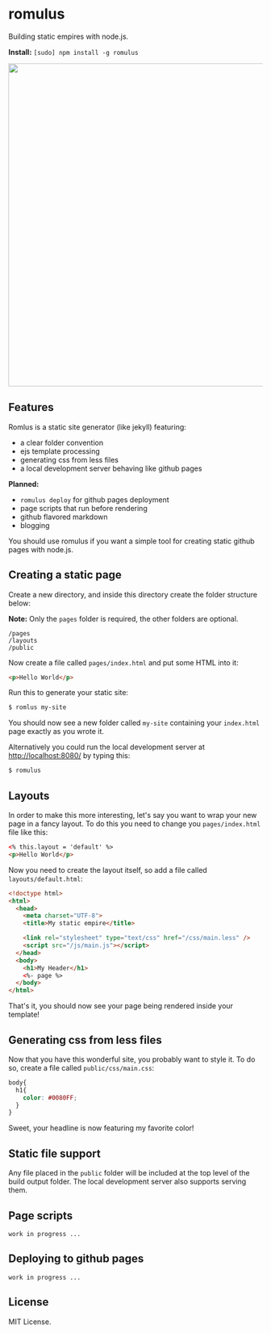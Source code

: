 # romulus

Building static empires with node.js.

**Install:** `[sudo] npm install -g romulus`

<a href="http://en.wikipedia.org/wiki/File:Jean_Auguste_Dominique_Ingres_019.jpg">
  <img width="640" src="./node-romulus/raw/master/romulus-ftw.jpg">
</a>

## Features

Romlus is a static site generator (like jekyll) featuring:

* a clear folder convention
* ejs template processing
* generating css from less files
* a local development server behaving like github pages

**Planned:**

* `romulus deploy` for github pages deployment
* page scripts that run before rendering
* github flavored markdown
* blogging

You should use romulus if you want a simple tool for creating static github
pages with node.js.

## Creating a static page

Create a new directory, and inside this directory create the folder structure below:

**Note:** Only the `pages` folder is required, the other folders are optional.

```
/pages
/layouts
/public
```

Now create a file called `pages/index.html` and put some HTML into it:

```html
<p>Hello World</p>
```

Run this to generate your static site:

```bash
$ romlus my-site
```

You should now see a new folder called `my-site` containing your `index.html`
page exactly as you wrote it.

Alternatively you could run the local development server at
[http://localhost:8080/](http://localhost:8080/) by typing this:

```bash
$ romulus
```

## Layouts

In order to make this more interesting, let's say you want to wrap your
new page in a fancy layout. To do this you need to change you `pages/index.html`
file like this:

```html
<% this.layout = 'default' %>
<p>Hello World</p>
```

Now you need to create the layout itself, so add a file called
`layouts/default.html`:

```html
<!doctype html>
<html>
  <head>
    <meta charset="UTF-8">
    <title>My static empire</title>

    <link rel="stylesheet" type="text/css" href="/css/main.less" />
    <script src="/js/main.js"></script>
  </head>
  <body>
    <h1>My Header</h1>
    <%- page %>
  </body>
</html>
```

That's it, you should now see your page being rendered inside your template!

## Generating css from less files

Now that you have this wonderful site, you probably want to style it. To do so,
create a file called `public/css/main.css`:

```css
body{
  h1{
    color: #0080FF;
  }
}
```

Sweet, your headline is now featuring my favorite color!

## Static file support

Any file placed in the `public` folder will be included at the top level of the
build output folder. The local development server also supports serving them.

## Page scripts

```
work in progress ...
```
## Deploying to github pages

```
work in progress ...
```
## License

MIT License.
